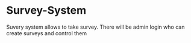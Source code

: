 # Survey-System
Suvery system allows to take survey.  There will be admin login who can create surveys and control them
